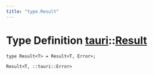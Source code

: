 ```yaml
---
title: "type.Result"
---
```


# Type Definition [tauri](/docs/api/rust/tauri/index.html)::​[Result](/docs/api/rust/tauri/)

    type Result<T> = Result<T, Error>;

`Result<T, ::tauri::Error>`
